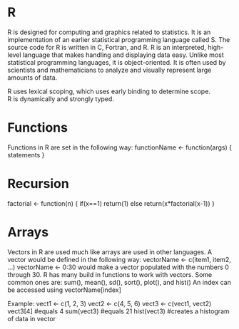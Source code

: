 R 
========
R is designed for computing and graphics related to statistics. It is an implementation of an earlier statistical programming language called S. The source code for R is written in C, Fortran, and R.  R is an interpreted, high-level language that makes handling and displaying data easy.  Unlike most statistical programming languages, it is object-oriented.  It is often used by scientists and mathematicians to analyze and visually represent large amounts of data. 

R uses lexical scoping, which uses early binding to determine scope.  
R is dynamically and strongly typed. 

Functions
========
Functions in R are set in the following way: 
functionName <- function(args) {
  statements
}

Recursion 
=========
factorial <- function(n) {
  if(x==1)
    return(1)
  else 
    return(x*factorial(x-1))
}

Arrays
=========
Vectors in R are used much like arrays are used in other languages.  A vector would be defined in the following way: 
vectorName <- c(item1, item2, ...) 
vectorName <- 0:30 would make a vector populated with the numbers 0 through 30. 
R has many build in functions to work with vectors.  Some common ones are:
sum(), mean(), sd(), sort(), plot(), and hist()
An index can be accessed using vectorName[index]

Example: 
vect1 <- c(1, 2, 3)
vect2 <- c(4, 5, 6)
vect3 <- c(vect1, vect2)
vect3[4]                  #equals 4
sum(vect3)                #equals 21
hist(vect3)               #creates a histogram of data in vector



